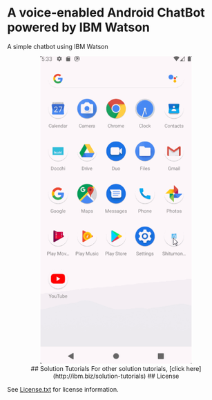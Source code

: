 # A voice-enabled Android ChatBot powered by IBM Watson

A simple chatbot using IBM Watson



<p align="center"><img src="https://github.com/Kijimu7/shitumonbox/blob/chatbotproject/shitumonbox.gif" width="350" />
<br>
## Solution Tutorials 
For other solution tutorials, [click here](http://ibm.biz/solution-tutorials)
## License

See [License.txt](https://github.com/IBM-Cloud/chatbot-watson-android/blob/master/License.txt) for license information.
